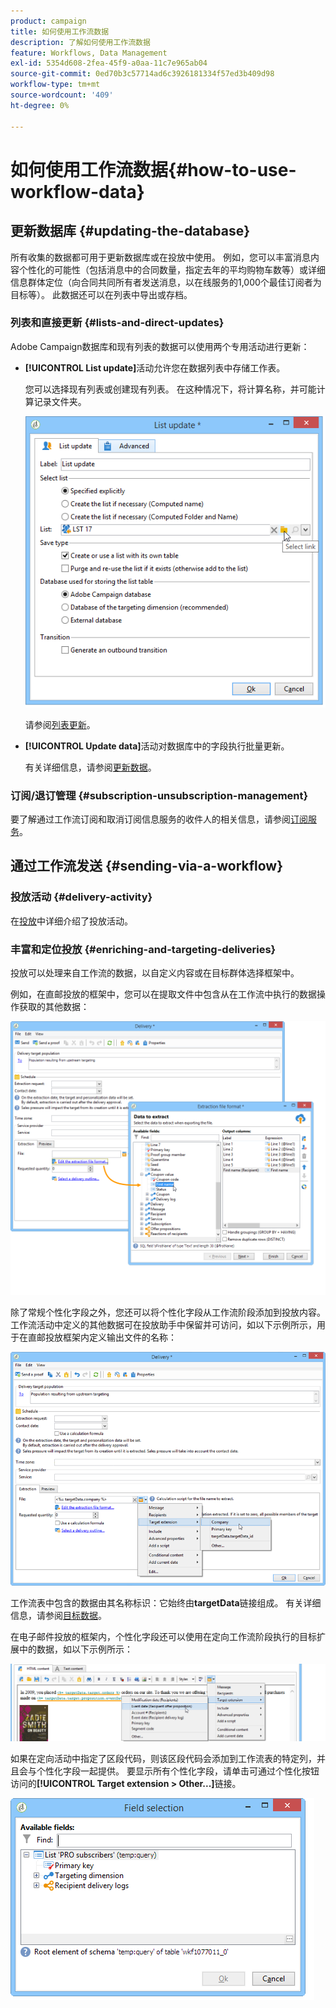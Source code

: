 ```yaml
---
product: campaign
title: 如何使用工作流数据
description: 了解如何使用工作流数据
feature: Workflows, Data Management
exl-id: 5354d608-2fea-45f9-a0aa-11c7e965ab04
source-git-commit: 0ed70b3c57714ad6c3926181334f57ed3b409d98
workflow-type: tm+mt
source-wordcount: '409'
ht-degree: 0%

---
```


# 如何使用工作流数据{#how-to-use-workflow-data}



## 更新数据库 {#updating-the-database}

所有收集的数据都可用于更新数据库或在投放中使用。 例如，您可以丰富消息内容个性化的可能性（包括消息中的合同数量，指定去年的平均购物车数等）或详细信息群体定位（向合同共同所有者发送消息，以在线服务的1,000个最佳订阅者为目标等）。 此数据还可以在列表中导出或存档。

### 列表和直接更新 {#lists-and-direct-updates}

Adobe Campaign数据库和现有列表的数据可以使用两个专用活动进行更新：

* **[!UICONTROL List update]**&#x200B;活动允许您在数据列表中存储工作表。

  您可以选择现有列表或创建现有列表。 在这种情况下，将计算名称，并可能计算记录文件夹。

  ![](assets/s_user_create_list.png)

  请参阅[列表更新](list-update.md)。

* **[!UICONTROL Update data]**&#x200B;活动对数据库中的字段执行批量更新。

  有关详细信息，请参阅[更新数据](update-data.md)。

### 订阅/退订管理 {#subscription-unsubscription-management}

要了解通过工作流订阅和取消订阅信息服务的收件人的相关信息，请参阅[订阅服务](subscription-services.md)。

## 通过工作流发送 {#sending-via-a-workflow}

### 投放活动 {#delivery-activity}

在[投放](delivery.md)中详细介绍了投放活动。

### 丰富和定位投放 {#enriching-and-targeting-deliveries}

投放可以处理来自工作流的数据，以自定义内容或在目标群体选择框架中。

例如，在直邮投放的框架中，您可以在提取文件中包含从在工作流中执行的数据操作获取的其他数据：

![](assets/s_advuser_add_data_postal_mail.png)

除了常规个性化字段之外，您还可以将个性化字段从工作流阶段添加到投放内容。 工作流活动中定义的其他数据可在投放助手中保留并可访问，如以下示例所示，用于在直邮投放框架内定义输出文件的名称：

![](assets/s_advuser_using_additional_data.png)

工作流表中包含的数据由其名称标识：它始终由&#x200B;**targetData**&#x200B;链接组成。 有关详细信息，请参阅[目标数据](data-life-cycle.md#target-data)。

在电子邮件投放的框架内，个性化字段还可以使用在定向工作流阶段执行的目标扩展中的数据，如以下示例所示：

![](assets/s_advuser_add_data_email.png)

如果在定向活动中指定了区段代码，则该区段代码会添加到工作流表的特定列，并且会与个性化字段一起提供。 要显示所有个性化字段，请单击可通过个性化按钮访问的&#x200B;**[!UICONTROL Target extension > Other...]**&#x200B;链接。

![](assets/s_advuser_segment_code_select.png)
